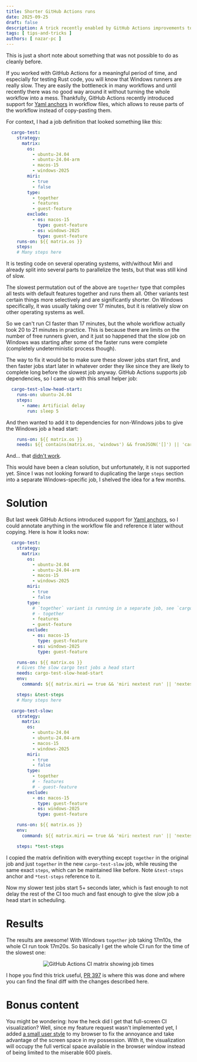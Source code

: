 ```yaml
---
title: Shorter GitHub Actions runs
date: 2025-09-25
draft: false
description: A trick recently enabled by GitHub Actions improvements to shorten CI runs
tags: [ tips-and-tricks ]
authors: [ nazar-pc ]
---
```


This is just a short note about something that was not possible to do as cleanly before.

If you worked with GitHub Actions for a meaningful period of time, and especially for testing Rust code, you will know
that Windows runners are really slow. They are easily the bottleneck in many workflows and until recently there was no
good way around it without turning the whole workflow into a mess. Thankfully, GitHub Actions recently introduced
support for [Yaml anchors] in workflow files, which allows to reuse parts of the workflow instead of copy-pasting them.

[Yaml anchors]: https://github.blog/changelog/2025-09-18-actions-yaml-anchors-and-non-public-workflow-templates/

<!--more-->

For context, I had a job definition that looked something like this:

```yaml
  cargo-test:
    strategy:
      matrix:
        os:
          - ubuntu-24.04
          - ubuntu-24.04-arm
          - macos-15
          - windows-2025
        miri:
          - true
          - false
        type:
          - together
          - features
          - guest-feature
        exclude:
          - os: macos-15
            type: guest-feature
          - os: windows-2025
            type: guest-feature
    runs-on: ${{ matrix.os }}
    steps:
    # Many steps here
```

It is testing code on several operating systems, with/without Miri and already split into several parts to parallelize
the tests, but that was still kind of slow.

The slowest permutation out of the above are `together` type that compiles all tests with default features together and
runs them all. Other variants test certain things more selectively and are significantly shorter. On Windows
specifically, it was usually taking over 17 minutes, but it is relatively slow on other operating systems as well.

So we can't run CI faster than 17 minutes, but the whole workflow actually took 20 to 21 minutes in practice. This is
because there are limits on the number of free runners given, and it just so happened that the slow job on Windows was
starting after some of the faster runs were complete (completely undeterministic process though).

The way to fix it would be to make sure these slower jobs start first, and then faster jobs start later in whatever
order they like since they are likely to complete long before the slowest job anyway. GitHub Actions supports job
dependencies, so I came up with this small helper job:

```yaml
  cargo-test-slow-head-start:
    runs-on: ubuntu-24.04
    steps:
      - name: Artificial delay
        run: sleep 5
```

And then wanted to add it to dependencies for non-Windows jobs to give the Windows job a head start:

```yaml
    runs-on: ${{ matrix.os }}
    needs: ${{ contains(matrix.os, 'windows') && fromJSON('[]') || 'cargo-test-slow-head-start' }}
```

And... that [didn't work].

[didn't work]: https://github.com/orgs/community/discussions/163715

This would have been a clean solution, but unfortunately, it is not supported yet. Since I was not looking forward to
duplicating the large `steps` section into a separate Windows-specific job, I shelved the idea for a few months.

# Solution

But last week GitHub Actions introduced support for [Yaml anchors], so I could annotate anything in the workflow file
and reference it later without copying. Here is how it looks now:

```yaml
  cargo-test:
    strategy:
      matrix:
        os:
          - ubuntu-24.04
          - ubuntu-24.04-arm
          - macos-15
          - windows-2025
        miri:
          - true
          - false
        type:
          # `together` variant is running in a separate job, see `cargo-test-slow`
          # - together
          - features
          - guest-feature
        exclude:
          - os: macos-15
            type: guest-feature
          - os: windows-2025
            type: guest-feature

    runs-on: ${{ matrix.os }}
    # Gives the slow cargo test jobs a head start
    needs: cargo-test-slow-head-start
    env:
      command: ${{ matrix.miri == true && 'miri nextest run' || 'nextest run' }}

    steps: &test-steps
    # Many steps here

  cargo-test-slow:
    strategy:
      matrix:
        os:
          - ubuntu-24.04
          - ubuntu-24.04-arm
          - macos-15
          - windows-2025
        miri:
          - true
          - false
        type:
          - together
          # - features
          # - guest-feature
        exclude:
          - os: macos-15
            type: guest-feature
          - os: windows-2025
            type: guest-feature

    runs-on: ${{ matrix.os }}
    env:
      command: ${{ matrix.miri == true && 'miri nextest run' || 'nextest run' }}

    steps: *test-steps
```

I copied the matrix definition with everything except `together` in the original job and just `together` in the new
`cargo-test-slow` job, while reusing the same exact `steps`, which can be maintained like before. Note `&test-steps`
anchor and `*test-steps` reference to it.

Now my slower test jobs start 5+ seconds later, which is fast enough to not delay the rest of the CI too much and fast
enough to give the slow job a head start in scheduling.

# Results

The results are awesome! With Windows `together` job taking 17m10s, the whole CI run took 17m20s. So basically I get the
whole CI run for the time of the slowest one:
<p align="center">
<img alt="GitHub Actions CI matrix showing job times" src="ci-run-visualization.png">
</p>

I hope you find this trick useful, [PR 397] is where this was done and where you can find the final diff with the
changes described here.

[PR 397]: https://github.com/nazar-pc/abundance/pull/397

# Bonus content

You might be wondering: how the heck did I get that full-screen CI visualization? Well, since my feature request wasn't
implemented yet, I added [a small user style] to my browser to fix the annoyance and take advantage of the screen space
in my possession. With it, the visualization will occupy the full vertical space available in the browser window instead
of being limited to the miserable 600 pixels.

[a small user style]: https://github.com/orgs/community/discussions/164636#discussioncomment-14502175

